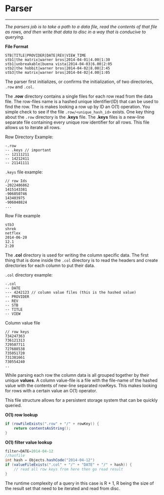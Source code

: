 # Parser
---

*The parsers job is to take a path to a data file, read the contents 
of that file as rows, and then write that data to disc in a way that is conducive to querying.*

**File Format**

```
STB|TITLE|PROVIDER|DATE|REV|VIEW_TIME 
stb1|the matrix|warner bros|2014-04-01|4.00|1:30 
stb1|unbreakable|buena vista|2014-04-03|6.00|2:05 
stb2|the hobbit|warner bros|2014-04-02|8.00|2:45 
stb3|the matrix|warner bros|2014-04-02|4.00|1:05 
```


The parser first initializes, or confirms the initialization, of two directories, `.row` and `.col`.

The **.row** directory contains a single files for each row read from the data file. 
The row-files name is a hashed unique identifier(ID) that can be used to find the row. The is makes looking a row up
by ID an O(1) operation. You simple check to see if the file `.row/<unique_hash_id>` exists. One key thing about the 
`.row` directory is the **.keys** file. The **.keys** files is a new-line separate file containing every unique row identifier for all rows. 
This file allows us to iterate all rows. 

Row Directory Example: 
```
-.row
-- .keys // important
-- 12111211
-- 14212411
-- 21141111
```
`.keys` file example: 
```
// row Ids
-2022486862
1415143381
-906050746
143403975
-906048824
...
```

Row File example
```
stb3
shrek
netflex
2014-06-20
12.1
2:20
```


The **.col** directory is used for writing the column specific data. The first thing that is done inside the `.col` directory
is to read the headers and create directories for each column to put their data. 

`.col` directory example: 
```
-.col
-- DATE
--- 4242123 // column value files (this is the hashed value)
-- PROVIDER
-- REV
-- STB
-- TITLE
-- VIEW
```

Column value file
```
// row keys
734247363
736121313
729507711
727688538
735051720
731381661
730554240
..
```



While parsing each row the column data is all grouped together by their unique **values**. 
A column value-file is a file with the file-name of the hashed value with the contents of new-line separated rowKeys. 
This makes looking for rows with a certain value an O(1) operator.


This file structure allows for a persistent storage system that can be quickly queried.

**O(1) row lookup**
```java
if (rowFileExists(".row" + "/" + rowKey)) {
    return contentsAsString();
}
```



**O(1) filter value lookup**
```java
filter=DATE=2014-04-12
//hasfile 
int hash = Objects.hashCode("2014-04-12")
if (valueFileExists(".col" + "/" + "DATE" + "/" + hash)) {
    // read all row keys from here then go read result
}
``` 

The runtime complexity of a query in this case is R + 1,
 R being the size of the result set that need to be iterated and read from disc. 








 






   




